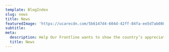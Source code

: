 ```yaml
---
template: BlogIndex
slug: news
title: News
featuredImage: 'https://ucarecdn.com/5b6147d4-604d-42ff-84fa-ee5d7ab0806c/'
subtitle: 
meta:
  description: Help Our Frontline wants to show the country’s appreciation of frontline NHS staff by providing them with sustenance & supplies while they work tirelessly on our behalf via a combination of fundraising and donations.
  title: News
---
```

